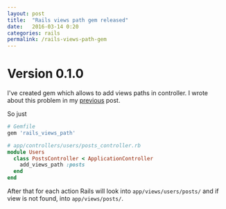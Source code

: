 ```yaml
---
layout: post
title:  "Rails views path gem released"
date:   2016-03-14 0:20
categories: rails
permalink: /rails-views-path-gem
---
```


# Version 0.1.0

I've created gem which allows to add views paths in controller. I wrote about this problem in my [previous](http://thepry.github.io/rails-controllers-hierarchy-and-views) post.

So just

```ruby
# Gemfile
gem 'rails_views_path'

# app/controllers/users/posts_controller.rb
module Users
  class PostsController < ApplicationController
    add_views_path :posts
  end
end
```
After that for each action Rails will look into `app/views/users/posts/` and if view is not found, into `app/views/posts/`.

